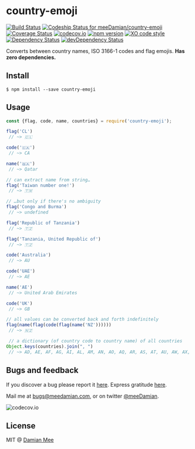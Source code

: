 # country-emoji
[![Build Status][travis_svg]][travis_url] [![Codeship Status for meeDamian/country-emoji][codeship_svg]][codeship_url] [![Coverage Status][coveralls_svg]][coveralls_url] [![codecov.io][codecov_svg]][codecov_url] [![npm version][npm_svg]][npm_url] [![XO code style][xo_svg]][xo_url] [![Dependency Status][dep_svg]][dep_url] [![devDependency Status][dev_dep_svg]][dev_dep_url]

[travis_svg]: https://travis-ci.org/meeDamian/country-emoji.svg?branch=master
[travis_url]: https://travis-ci.org/meeDamian/country-emoji
[codeship_svg]: https://app.codeship.com/projects/4c475430-6f94-0134-4dcc-3acc74581569/status?branch=master
[codeship_url]: https://app.codeship.com/projects/178069
[coveralls_svg]: https://coveralls.io/repos/github/meeDamian/country-emoji/badge.svg?branch=master
[coveralls_url]: https://coveralls.io/github/meeDamian/country-emoji?branch=master
[codecov_svg]: https://codecov.io/github/meeDamian/country-emoji/coverage.svg?branch=master
[codecov_url]: https://codecov.io/github/meeDamian/country-emoji?branch=master
[npm_svg]: https://badge.fury.io/js/country-emoji.svg
[npm_url]: https://badge.fury.io/js/country-emoji
[xo_svg]: https://img.shields.io/badge/code_style-XO-5ed9c7.svg
[xo_url]: https://github.com/sindresorhus/xo
[dep_svg]: https://david-dm.org/meeDamian/country-emoji.svg
[dep_url]: https://david-dm.org/meeDamian/country-emoji
[dev_dep_svg]: https://david-dm.org/meeDamian/country-emoji/dev-status.svg
[dev_dep_url]: https://david-dm.org/meeDamian/country-emoji#info=devDependencies

Converts between country names, ISO 3166-1 codes and flag emojis. **Has zero dependencies.**

## Install

```
$ npm install --save country-emoji
```

## Usage

```js
const {flag, code, name, countries} = require('country-emoji');

flag('CL')
 // ~> 🇨🇱

code('🇨🇦')
 // ~> CA

name('🇶🇦')
 // ~> Qatar

// can extract name from string…
flag('Taiwan number one!')
 // ~> 🇹🇼

// …but only if there's no ambiguity
flag('Congo and Burma')
 // ~> undefined

flag('Republic of Tanzania')
 // ~> 🇹🇿

flag('Tanzania, United Republic of')
 // ~> 🇹🇿

code('Australia')
 // ~> AU

code('UAE')
 // ~> AE

name('AE')
 // ~> United Arab Emirates

code('UK')
 // ~> GB

// all values can be converted back and forth indefinitely
flag(name(flag(code(flag(name('NZ'))))))
 // ~> 🇳🇿

 // a dictionary (of country code to country name) of all countries
Object.keys(countries).join(", ")
 // ~> AD, AE, AF, AG, AI, AL, AM, AN, AO, AQ, AR, AS, AT, AU, AW, AX, AZ, BA, BB, BD, BE, BF, BG, BH, BI, BJ, BM, BN, BO, BR, BS, BT, BV, BW, BY, BZ, CA, CC, CD, CF, CG, CH, CI, CK, CL, CM, CN, CO, CR, CU, CV, CX, CY, CZ, DE, DJ, DK, DM, DO, DZ, EC, EE, EG, EH, ER, ES, ET, EU, FI, FJ, FK, FM, FO, FR, GA, GB, GD, GE, GF, GG, GH, GI, GL, GM, GN, GP, GQ, GR, GS, GT, GU, GW, GY, HK, HM, HN, HR, HT, HU, ID, IE, IL, IM, IN, IO, IQ, IR, IS, IT, JE, JM, JO, JP, KE, KG, KH, KI, KM, KN, KP, KR, KW, KY, KZ, LA, LB, LC, LI, LK, LR, LS, LT, LU, LV, LY, MA, MC, MD, ME, MG, MH, MK, ML, MM, MN, MO, MP, MQ, MR, MS, MT, MU, MV, MW, MX, MY, MZ, NA, NC, NE, NF, NG, NI, NL, NO, NP, NR, NU, NZ, OM, PA, PE, PF, PG, PH, PK, PL, PM, PN, PR, PS, PT, PW, PY, QA, RE, RO, RS, RU, RW, SA, SB, SC, SD, SE, SG, SH, SI, SJ, SK, SL, SM, SN, SO, SR, ST, SV, SY, SZ, TC, TD, TF, TG, TH, TJ, TK, TL, TM, TN, TO, TR, TT, TV, TW, TZ, UA, UG, UM, US, UY, UZ, VA, VC, VE, VG, VI, VN, VU, WF, WS, XK, YE, YT, ZA, ZM, ZW

```

## Bugs and feedback

If you discover a bug please report it [here](https://github.com/meeDamian/country-emoji/issues/new).  Express gratitude [here](https://donate.meedamian.com). 

Mail me at bugs@meedamian.com, or on twitter [@meeDamian](http://twitter.com/meedamian).

![codecov.io](https://codecov.io/github/meeDamian/country-emoji/branch.svg?branch=master)


## License

MIT @ [Damian Mee](https://meedamian.com)
